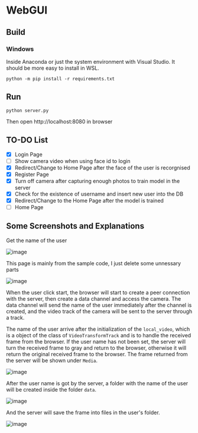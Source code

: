 # WebGUI

## Build
### Windows

Inside Anaconda or just the system environment with Visual Studio. It should be more easy to install in WSL.
```
python -m pip install -r requirements.txt
```
## Run
``` 
python server.py
```
Then open http://localhost:8080 in browser

## TO-DO List
- [x] Login Page
- [ ] Show camera video when using face id to login
- [x] Redirect/Change to Home Page after the face of the user is recorgnised
- [x] Register Page
- [x] Turn off camera after capturing enough photos to train model in the server
- [x] Check for the existence of username and insert new user into the DB
- [x] Redirect/Change to the Home Page after the model is trained
- [ ] Home Page

## Some Screenshots and Explanations
Get the name of the user

![image](https://user-images.githubusercontent.com/61381909/136926481-028be9be-5004-4b5d-84e4-c09a426d9e41.png)

This page is mainly from the sample code, I just delete some unnessary parts

![image](https://user-images.githubusercontent.com/61381909/136927795-ccfa1484-4f07-4074-ad39-59d6712862ad.png)


When the user click start, the browser will start to create a peer connection with the server, then create a data channel and access the camera. The data channel will send the name of the user immediately after the channel is created, and the video track of the camera will be sent to the server through a track.

The name of the user arrive after the initialization of the `local_video`, which is a object of the class of `VideoTransformTrack` and is to handle the received frame from the browser. If the user name has not been set, the server will turn the received frame to gray and return to the browser, otherwise it will return the original received frame to the browser. The frame returned from the server will be shown under `Media`.

![image](https://user-images.githubusercontent.com/61381909/136927884-ba680a42-7271-4e48-bce9-981573dfcf7f.png)

After the user name is got by the server, a folder with the name of the user will be created inside the folder `data`.

![image](https://user-images.githubusercontent.com/61381909/136929405-460a2f18-a1c4-4277-bd57-e025a9fb6ddb.png)

And the server will save the frame into files in the user's folder.

![image](https://user-images.githubusercontent.com/61381909/136929580-e1082493-f81f-46d7-bdd5-b5c2183f5ab2.png)


